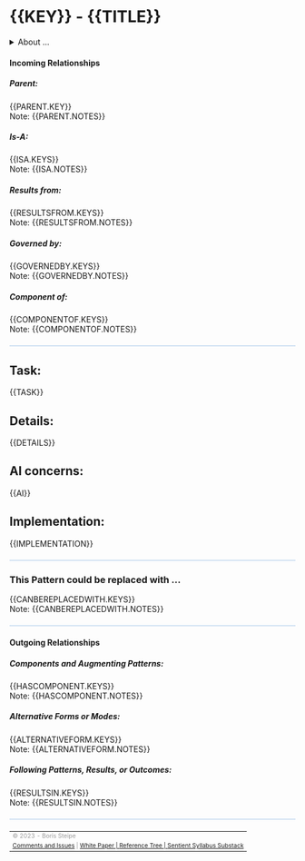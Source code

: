 <!-- template v. 2023-05-21T22:45-0400 -->
<!-- compatible with PSPEC v. 2023-05-21 -->
# {{KEY}} - {{TITLE}}

<details>
  <summary>About ...</summary>
  <p>
  <table style="width:100%; font-size:75%;">
  
  <tr><td>Short Title: </td><td>{{SHORT}}</td></tr>
  <tr><td>Definition: </td><td>{{DEF}}</td></tr>
  <tr><td>Contributors: </td><td>{{CONTRIB}}</td></tr>
  <tr><td>Schema version: </td><td>{{VERSION}}</td></tr>
  <tr><td>Last Update: </td><td>{{UPDATE}}</td></tr>
  <tr><td>Status: </td><td>{{STATUS}}</td></tr>
  <tr><td>Displayed in the tree: </td><td>{{STYLE}}</td></tr>
  <tr><td>Other information: </td><td>{{META}}</td></tr>
  </table>
  </p>
</details>

#### Incoming Relationships

##### Parent:
{{PARENT.KEY}}  
  Note: {{PARENT.NOTES}}
  
##### Is-A:
{{ISA.KEYS}}  
  Note:  {{ISA.NOTES}}
  
##### Results from:
{{RESULTSFROM.KEYS}}  
  Note: {{RESULTSFROM.NOTES}}
  
##### Governed by:
{{GOVERNEDBY.KEYS}}  
  Note: {{GOVERNEDBY.NOTES}}
  
##### Component of:
{{COMPONENTOF.KEYS}}  
  Note: {{COMPONENTOF.NOTES}}

<hr style="height: 2px; background:#cee0f2; margin: 20px 0;"/>

## Task:
{{TASK}}

## Details:
{{DETAILS}}

## AI concerns:
{{AI}}

## Implementation:
{{IMPLEMENTATION}}

<hr style="height: 2px; background:#cee0f2; margin: 20px 0;"/>

### This Pattern could be replaced with ...
{{CANBEREPLACEDWITH.KEYS}}  
  Note: {{CANBEREPLACEDWITH.NOTES}}

<!-- FIGURE.URL -->
<!--  FIGURE.CAPTION -->

<hr style="height: 2px; background:#cee0f2; margin: 20px 0;"/>

#### Outgoing Relationships

##### Components and Augmenting Patterns:
{{HASCOMPONENT.KEYS}}  
  Note: {{HASCOMPONENT.NOTES}}

##### Alternative Forms or Modes:
{{ALTERNATIVEFORM.KEYS}}  
  Note: {{ALTERNATIVEFORM.NOTES}}
  
##### Following Patterns, Results, or Outcomes:
{{RESULTSIN.KEYS}}  
  Note: {{RESULTSIN.NOTES}}
  

<hr style="height: 2px; background:#cee0f2; margin: 20px 0;"/>


<table style="border: none; width:100%; font-size:75%; color:#999999;">

<tr><td>© 2023 - Boris Steipe</td></tr>
<tr><td><a href="https://github.com/stSyl/PLAAI">Comments and Issues</a> | <a href="https://tinyurl.com/PLAAI-wp">White Paper | <a href="https://stsyl.github.io/PLAAI/PLAAI-reference.html">Reference Tree | <a href="https://sentientsyllabus.substack.com">Sentient Syllabus Substack</a></td></tr>
</table>

<!-- END-->
